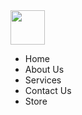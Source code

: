 <html lang="en">
<head>
    <meta charset="UTF-8">
    <meta name="viewport" content="width=device-width, initial-scale=1.0">
    <title>VD Gym </title>


</head>

<body>
   <img src="photoHTML/loggo.jpg" alt="" height="55px"> 

   <ul>
    <li>Home</li>
    <li>About Us</li>
    <li>Services</li>
    <li>Contact Us</li>
    <li>Store</li>
   </ul>



</body>
</html>

